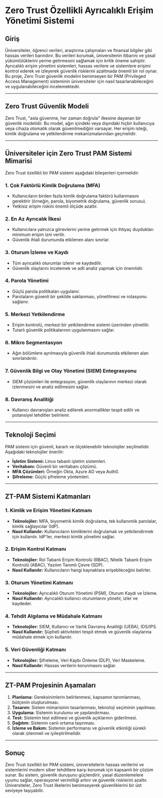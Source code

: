 # Zero Trust Özellikli Ayrıcalıklı Erişim Yönetimi Sistemi

## Giriş

Üniversiteler, öğrenci verileri, araştırma çalışmaları ve finansal bilgiler gibi hassas verileri barındırır. Bu verileri korumak, üniversitenin itibarını ve yasal yükümlülüklerini yerine getirmesini sağlamak için kritik öneme sahiptir. Ayrıcalıklı erişim yönetimi sistemleri, hassas verilere ve sistemlere erişimi kontrol ederek ve izleyerek güvenlik risklerini azaltmada önemli bir rol oynar. Bu proje, Zero Trust güvenlik modelini benimseyen bir PAM (Privileged Access Management) sisteminin üniversiteler için nasıl tasarlanabileceğini ve uygulanabileceğini incelemektedir.

---

## Zero Trust Güvenlik Modeli

Zero Trust, "asla güvenme, her zaman doğrula" ilkesine dayanan bir güvenlik modelidir. Bu model, ağın içindeki veya dışındaki hiçbir kullanıcıya veya cihaza otomatik olarak güvenilmediğini varsayar. Her erişim isteği, kimlik doğrulama ve yetkilendirme mekanizmalarından geçmelidir.

---

## Üniversiteler için Zero Trust PAM Sistemi Mimarisi

Zero Trust özellikli bir PAM sistemi aşağıdaki bileşenleri içermelidir:

### 1. Çok Faktörlü Kimlik Doğrulama (MFA)
- Kullanıcıların birden fazla kimlik doğrulama faktörü kullanmasını gerektirir (örneğin, parola, biyometrik doğrulama, güvenlik sorusu).
- Yetkisiz erişim riskini önemli ölçüde azaltır.

### 2. En Az Ayrıcalık İlkesi
- Kullanıcılara yalnızca görevlerini yerine getirmek için ihtiyaç duydukları minimum erişim izni verilir.
- Güvenlik ihlali durumunda etkilenen alanı sınırlar.

### 3. Oturum İzleme ve Kaydı
- Tüm ayrıcalıklı oturumlar izlenir ve kaydedilir.
- Güvenlik olaylarını incelemek ve adli analiz yapmak için önemlidir.

### 4. Parola Yönetimi
- Güçlü parola politikaları uygulanır.
- Parolaların güvenli bir şekilde saklanması, yönetilmesi ve rotasyonu sağlanır.

### 5. Merkezi Yetkilendirme
- Erişim kontrolü, merkezi bir yetkilendirme sistemi üzerinden yönetilir.
- Tutarlı güvenlik politikalarının uygulanmasını sağlar.

### 6. Mikro Segmentasyon
- Ağın bölümlere ayrılmasıyla güvenlik ihlali durumunda etkilenen alan sınırlandırılır.

### 7. Güvenlik Bilgi ve Olay Yönetimi (SIEM) Entegrasyonu
- SIEM çözümleri ile entegrasyon, güvenlik olaylarının merkezi olarak izlenmesini ve analiz edilmesini sağlar.

### 8. Davranış Analitiği
- Kullanıcı davranışları analiz edilerek anormallikler tespit edilir ve potansiyel tehditler belirlenir.

---

## Teknoloji Seçimi

PAM sistemi için güvenli, kararlı ve ölçeklenebilir teknolojiler seçilmelidir. Aşağıdaki teknolojiler önerilir:
- **İşletim Sistemi:** Linux tabanlı işletim sistemleri.
- **Veritabanı:** Güvenli bir veritabanı çözümü.
- **MFA Çözümleri:** Örneğin Okta, Azure AD veya Auth0.
- **Şifreleme:** Güçlü şifreleme yöntemleri.

---

## ZT-PAM Sistemi Katmanları

### 1. Kimlik ve Erişim Yönetimi Katmanı
- **Teknolojiler:** MFA, biyometrik kimlik doğrulama, tek kullanımlık parolalar, kimlik sağlayıcılar (IdP).
- **Nasıl Kullanılır:** Kullanıcıların kimliklerini doğrulamak ve yetkilendirmek için kullanılır. IdP'ler, merkezi kimlik yönetimi sağlar.

### 2. Erişim Kontrol Katmanı
- **Teknolojiler:** Rol Tabanlı Erişim Kontrolü (RBAC), Nitelik Tabanlı Erişim Kontrolü (ABAC), Yazılım Tanımlı Çevre (SDP).
- **Nasıl Kullanılır:** Kullanıcıların hangi kaynaklara erişebileceğini belirler.

### 3. Oturum Yönetimi Katmanı
- **Teknolojiler:** Ayrıcalıklı Oturum Yönetimi (PSM), Oturum Kaydı ve İzleme.
- **Nasıl Kullanılır:** Ayrıcalıklı kullanıcı oturumlarını yönetir, izler ve kaydeder.

### 4. Tehdit Algılama ve Müdahale Katmanı
- **Teknolojiler:** SIEM, Kullanıcı ve Varlık Davranış Analitiği (UEBA), IDS/IPS.
- **Nasıl Kullanılır:** Şüpheli aktiviteleri tespit etmek ve güvenlik olaylarına müdahale etmek için kullanılır.

### 5. Veri Güvenliği Katmanı
- **Teknolojiler:** Şifreleme, Veri Kaybı Önleme (DLP), Veri Maskeleme.
- **Nasıl Kullanılır:** Hassas verilerin korunmasını sağlar.

---

## ZT-PAM Projesinin Aşamaları

1. **Planlama:** Gereksinimlerin belirlenmesi, kapsamın tanımlanması, bütçenin oluşturulması.
2. **Tasarım:** Sistem mimarisinin tasarlanması, teknoloji seçiminin yapılması.
3. **Uygulama:** Sistemin kurulumu ve yapılandırması.
4. **Test:** Sistemin test edilmesi ve güvenlik açıklarının giderilmesi.
5. **Dağıtım:** Sistemin canlı ortama taşınması.
6. **İzleme ve Bakım:** Sistemin performansı ve güvenlik etkinliği sürekli olarak izlenmeli ve iyileştirilmelidir.

---

## Sonuç

Zero Trust özellikli bir PAM sistemi, üniversitelerin hassas verilerini ve sistemlerini modern siber tehditlere karşı korumak için kapsamlı bir çözüm sunar. Bu sistem, güvenlik duruşunu güçlendirir, yasal düzenlemelere uyumu sağlar, operasyonel verimliliği artırır ve güvenlik risklerini azaltır. Üniversiteler, Zero Trust ilkelerini benimseyerek güvenliklerini bir üst seviyeye taşıyabilir.